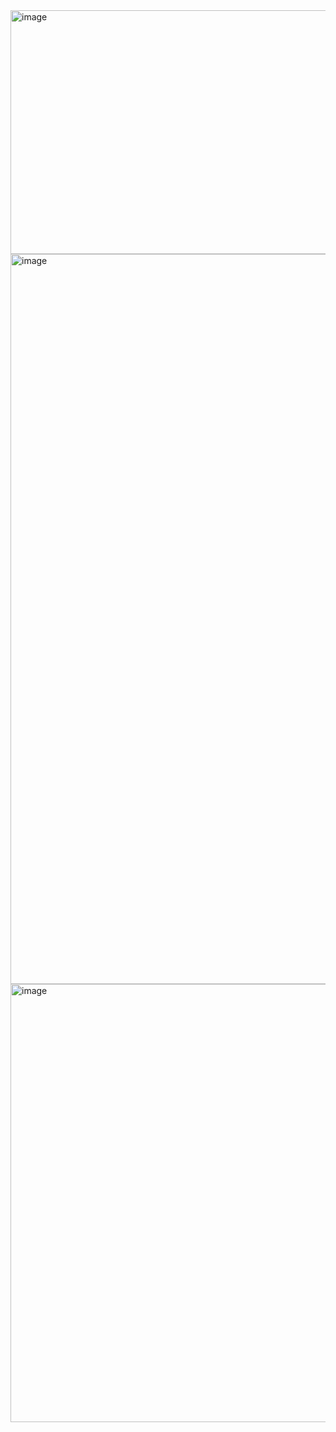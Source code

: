 <img width="751" height="390" alt="image" src="https://github.com/user-attachments/assets/bb8b4de8-cdff-4f58-8b33-763bcb2baa2e" />
<img width="781" height="1168" alt="image" src="https://github.com/user-attachments/assets/6b5d1cd0-a770-4da5-ba0f-53341b65501e" />
<img width="807" height="701" alt="image" src="https://github.com/user-attachments/assets/e783f515-0451-4f7a-a91c-db8bd3268f23" />
